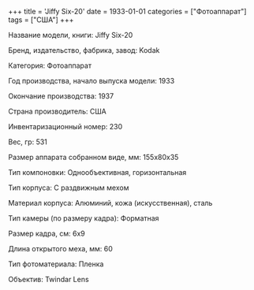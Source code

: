 +++
title = 'Jiffy Six-20'
date = 1933-01-01
categories = ["Фотоаппарат"]
tags = ["США"]
+++

Название модели, книги: Jiffy Six-20

Бренд, издательство, фабрика, завод: Kodak

Категория: Фотоаппарат

Год производства, начало выпуска модели: 1933

Окончание производства: 1937

Страна производитель: США

Инвентаризационный номер: 230

Вес, гр: 531

Размер аппарата  собранном виде, мм: 155х80х35

Тип компоновки: Однообъективная, горизонтальная

Тип корпуса: С раздвижным мехом

Материал корпуса: Алюминий, кожа (искусственная), сталь

Тип камеры (по размеру кадра): Форматная

Размер кадра, см: 6х9

Длина открытого меха, мм: 60

Тип фотоматериала: Пленка

Объектив: Twindar Lens

